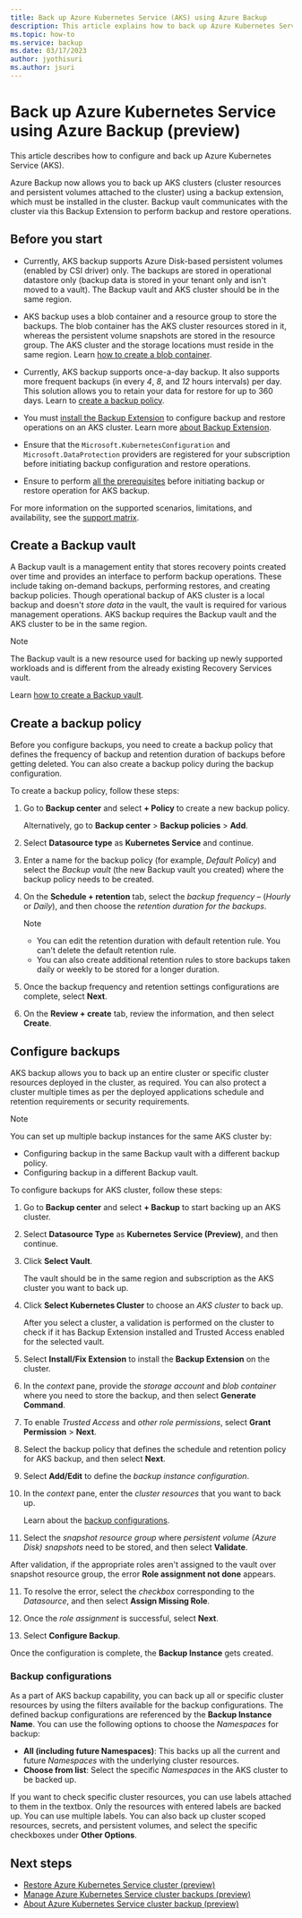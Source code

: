 ```yaml
---
title: Back up Azure Kubernetes Service (AKS) using Azure Backup 
description: This article explains how to back up Azure Kubernetes Service (AKS) using Azure Backup.
ms.topic: how-to
ms.service: backup
ms.date: 03/17/2023
author: jyothisuri
ms.author: jsuri
---
```


# Back up Azure Kubernetes Service using Azure Backup (preview) 

This article describes how to configure and back up Azure Kubernetes Service (AKS).

Azure Backup now allows you to back up AKS clusters (cluster resources and persistent volumes attached to the cluster) using a backup extension, which must be installed in the cluster. Backup vault communicates with the cluster via this Backup Extension to perform backup and restore operations. 

## Before you start

- Currently, AKS backup supports Azure Disk-based persistent volumes (enabled by CSI driver) only. The backups are stored in operational datastore only (backup data is stored in your tenant only and isn't moved to a vault). The Backup vault and AKS cluster should be in the same region.

- AKS backup uses a blob container and a resource group to store the backups. The blob container has the AKS cluster resources stored in it, whereas the persistent volume snapshots are stored in the resource group. The AKS cluster and the storage locations must reside in the same region. Learn [how to create a blob container](../storage/blobs/storage-quickstart-blobs-portal.md#create-a-container).

- Currently, AKS backup supports once-a-day backup. It also supports more frequent backups (in every *4*, *8*, and *12* hours intervals) per day. This solution allows you to retain your data for restore for up to 360 days. Learn to [create a backup policy](#create-a-backup-policy).

- You must [install the Backup Extension](azure-kubernetes-service-cluster-manage-backups.md#install-backup-extension) to configure backup and restore operations on an AKS cluster. Learn more [about Backup Extension](azure-kubernetes-service-cluster-backup-concept.md#backup-extension).

- Ensure that the `Microsoft.KubernetesConfiguration` and `Microsoft.DataProtection` providers are registered for your subscription before initiating backup configuration and restore operations.

- Ensure to perform [all the prerequisites](azure-kubernetes-service-cluster-backup-concept.md) before initiating backup or restore operation for AKS backup.

For more information on the supported scenarios, limitations, and availability, see the [support matrix](azure-kubernetes-service-cluster-backup-support-matrix.md).

## Create a Backup vault

A Backup vault is a management entity that stores recovery points created over time and provides an interface to perform backup operations. These include taking on-demand backups, performing restores, and creating backup policies. Though operational backup of AKS cluster is a local backup and doesn't *store data* in the vault, the vault is required for various management operations. AKS backup requires the Backup vault and the AKS cluster to be in the same region.

>[!Note]
>The Backup vault is a new resource used for backing up newly supported workloads and is different from the already existing Recovery Services vault.

Learn [how to create a Backup vault](backup-vault-overview.md#create-a-backup-vault).


## Create a backup policy

Before you configure backups, you need to create a backup policy that defines the frequency of backup and retention duration of backups before getting deleted. You can also create a backup policy during the backup configuration.

To create a backup policy, follow these steps:

1. Go to **Backup center** and select  **+ Policy** to create a new backup policy.

   Alternatively, go to **Backup center** > **Backup policies** > **Add**.

2. Select **Datasource type** as **Kubernetes Service** and continue.

3. Enter a name for the backup policy (for example, *Default Policy*) and select the *Backup vault* (the new Backup vault you created) where the backup policy needs to be created. 

4. On the **Schedule + retention** tab, select the *backup frequency* – (*Hourly* or *Daily*), and then choose the *retention duration for the backups*. 

   >[!Note]
   >- You can edit the retention duration with default retention rule. You can't delete the default retention rule. 
   >- You can also create additional retention rules to store backups taken daily or weekly to be stored for a longer duration.

5. Once the backup frequency and retention settings configurations are complete, select **Next**.

6. On the **Review + create** tab, review the information, and then select **Create**.

## Configure backups

AKS backup allows you to back up an entire cluster or specific cluster resources deployed in the cluster, as required. You can also protect a cluster multiple times as per the deployed applications schedule and retention requirements or security requirements.

>[!Note]
>You can set up multiple backup instances for the same AKS cluster by:
>- Configuring backup in the same Backup vault with a different backup policy.
>- Configuring backup in a different Backup vault.

To configure backups for AKS cluster, follow these steps:

1. Go to **Backup center** and select **+ Backup** to start backing up an AKS cluster.

2. Select **Datasource Type** as **Kubernetes Service (Preview)**, and then continue.

3. Click **Select Vault**.

   The vault should be in the same region and subscription as the AKS cluster you want to back up.

4. Click **Select Kubernetes Cluster** to choose an *AKS cluster* to back up.

   After you select a cluster, a validation is performed on the cluster to check if it has Backup Extension installed and Trusted Access enabled for the selected vault.

5. Select **Install/Fix Extension** to install the **Backup Extension** on the cluster.

6. In the *context* pane, provide the *storage account* and *blob container* where you need to store the backup, and then select **Generate Command**.

7. To enable *Trusted Access* and *other role permissions*, select **Grant Permission** > **Next**.

8. Select the backup policy that defines the schedule and retention policy for AKS backup, and then select **Next**.

10. Select **Add/Edit** to define the *backup instance configuration*.

9. In the *context* pane, enter the *cluster resources* that you want to back up.

    Learn about the [backup configurations](#backup-configurations).

10. Select the *snapshot resource group* where *persistent volume (Azure Disk) snapshots* need to be stored, and then select **Validate**.

   After validation, if the appropriate roles aren't assigned to the vault over snapshot resource group, the error **Role assignment not done** appears.

11. To resolve the error, select the *checkbox* corresponding to the *Datasource*, and then select **Assign Missing Role**.

12. Once the *role assignment* is successful, select **Next**.

13. Select **Configure Backup**. 

   Once the configuration is complete, the **Backup Instance** gets created.

### Backup configurations

As a part of AKS backup capability, you can back up all or specific cluster resources by using the filters available for the backup configurations. The defined backup configurations are referenced by the **Backup Instance Name**. You can use the following options to choose the *Namespaces* for backup:

- **All (including future Namespaces)**: This backs up all the current and future *Namespaces* with the underlying cluster resources.
- **Choose from list**: Select the specific *Namespaces* in the AKS cluster to be backed up.

If you want to check specific cluster resources, you can use labels attached to them in the textbox. Only the resources with entered labels are backed up. You can use multiple labels. You can also back up cluster scoped resources, secrets, and persistent volumes, and select the specific checkboxes under **Other Options**. 

## Next steps

- [Restore Azure Kubernetes Service cluster (preview)](azure-kubernetes-service-cluster-restore.md)
- [Manage Azure Kubernetes Service cluster backups (preview)](azure-kubernetes-service-cluster-manage-backups.md)
- [About Azure Kubernetes Service cluster backup (preview)](azure-kubernetes-service-cluster-backup-concept.md)
